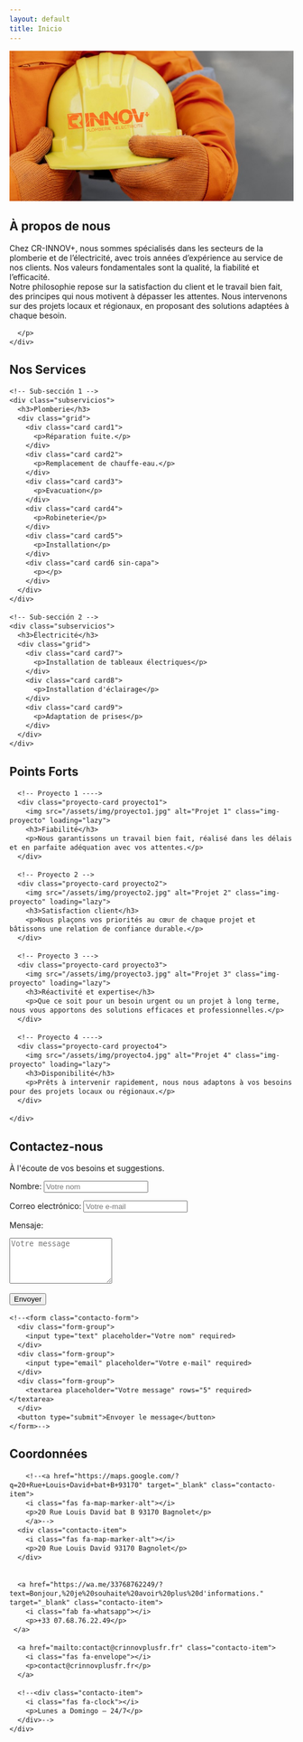 ```yaml
---
layout: default
title: Inicio
---
```


<!-- ===== SECCIÓN ACERCA DE ===== -->
<section id="acerca">
  <div class="acerca-container">
    <!-- Imagen lateral -->
    <div class="acerca-img">
      <img src="/assets/img/nosotros.jpg" alt="Sobre nosotros">
    </div>
    <!-- Texto -->
    <div class="acerca-texto">
      <h2>À propos de nous</h2>
      <p>
        Chez CR-INNOV+, nous sommes spécialisés dans les secteurs de la plomberie et de l’électricité, avec trois années d’expérience au service de nos clients. 
		Nos valeurs fondamentales sont la qualité, la fiabilité et l’efficacité.<br>
        Notre philosophie repose sur la satisfaction du client et le travail bien fait, des principes qui nous motivent à dépasser les attentes. 
		Nous intervenons sur des projets locaux et régionaux, en proposant des solutions adaptées à chaque besoin.

      </p>
    </div>
  </div>
</section>



<!-- ===== SECCIÓN SERVICIOS ===== -->

<section id="servicios">
  <div class="servicios-container">
    <h2>Nos Services</h2>

    <!-- Sub-sección 1 -->
    <div class="subservicios">
      <h3>Plomberie</h3>
      <div class="grid">
        <div class="card card1">
          <p>Réparation fuite.</p>
        </div>
        <div class="card card2">
          <p>Remplacement de chauffe-eau.</p>
        </div>
        <div class="card card3">
          <p>Evacuation</p>
        </div>
        <div class="card card4">
          <p>Robineterie</p>
        </div>
        <div class="card card5">
          <p>Installation</p>
        </div>
        <div class="card card6 sin-capa">
          <p></p>
        </div>
      </div>
    </div>

    <!-- Sub-sección 2 -->
    <div class="subservicios">
      <h3>Électricité</h3>
      <div class="grid">
        <div class="card card7">
          <p>Installation de tableaux électriques</p>
        </div>
        <div class="card card8">
          <p>Installation d'éclairage</p>
        </div>
        <div class="card card9">
          <p>Adaptation de prises</p>
        </div>
      </div>
    </div>
  </div>
</section>

<!-- ===== SECCIÓN PROYECTOS ===== -->
<section id="proyectos">
  <div class="proyectos-container">
    <h2>Points Forts</h2>
    <div class="grid proyectos">
      
      <!-- Proyecto 1 ---->
      <div class="proyecto-card proyecto1">
        <img src="/assets/img/proyecto1.jpg" alt="Projet 1" class="img-proyecto" loading="lazy">
        <h3>Fiabilité</h3>
        <p>Nous garantissons un travail bien fait, réalisé dans les délais et en parfaite adéquation avec vos attentes.</p>
      </div>

      <!-- Proyecto 2 -->
      <div class="proyecto-card proyecto2">
        <img src="/assets/img/proyecto2.jpg" alt="Projet 2" class="img-proyecto" loading="lazy">
        <h3>Satisfaction client</h3>
        <p>Nous plaçons vos priorités au cœur de chaque projet et bâtissons une relation de confiance durable.</p>
      </div>

      <!-- Proyecto 3 --->
      <div class="proyecto-card proyecto3">
        <img src="/assets/img/proyecto3.jpg" alt="Projet 3" class="img-proyecto" loading="lazy">
        <h3>Réactivité et expertise</h3>
        <p>Que ce soit pour un besoin urgent ou un projet à long terme, nous vous apportons des solutions efficaces et professionnelles.</p>
      </div>

      <!-- Proyecto 4 ---->
      <div class="proyecto-card proyecto4">
        <img src="/assets/img/proyecto4.jpg" alt="Projet 4" class="img-proyecto" loading="lazy">
        <h3>Disponibilité</h3>
        <p>Prêts à intervenir rapidement, nous nous adaptons à vos besoins pour des projets locaux ou régionaux.</p>
      </div>

    </div>
  </div>
</section>



<!-- ===== Contacto ===== -->
<section id="contacto" class="contacto">
  <div class="container">
    <h2>Contactez-nous</h2>
    <p class="intro">À l'écoute de vos besoins et suggestions.</p>
    <!-- Formulario de contacto funcional con Formsubmit.co -->
<form
  action="https://formsubmit.co/43b1032b75a9581365524fb6b771eb99"
  method="POST"
  autocomplete="off"
  novalidate
  >

  <!-- Campo de texto para el nombre -->
  <label for="name">Nombre:</label>
  <input
    id="name"
    type="text"
    name="name"
    placeholder="Votre nom"
    required
    minlength="2"
  />

  <!-- Campo de texto para el correo electrónico -->
  <label for="email">Correo electrónico:</label>
  <input
    id="email"
    type="email"
    name="email"
    placeholder="Votre e-mail"
    required
  />

  <!-- Campo de texto para el mensaje -->
  <label for="message">Mensaje:</label>
  <textarea
    id="message"
    name="message"
    placeholder="Votre message"
    rows="5"
    required
  ></textarea>

  <!-- Campo "honeypot" para evitar spam: está oculto y nadie debe llenarlo -->
  <input
    type="text"
    name="_honey"
    style="display:none"
    tabindex="-1"
    autocomplete="off"
  />

  <!-- Campo oculto para redirigir a página de gracias tras envío -->
  <input
    type="hidden"
    name="_next"
    value="https://tusitio.com/gracias.html"
  />

  <!-- Campo opcional para desactivar captcha (usa con precaución) -->
  <!-- <input type="hidden" name="_captcha" value="false" /> -->

  <!-- Botón para enviar el formulario -->
  <button type="submit">Envoyer</button>
  <!-- Redirige tras envío a URL personalizada -->
<input type="hidden" name="_next" value="http://crinnovplusfr.fr" />

<!-- Personaliza el asunto del correo -->
<input type="hidden" name="_subject" value="Nuevo mensaje desde mi CRinnovplusfr" />

</form>

    <!--<form class="contacto-form">
      <div class="form-group">
        <input type="text" placeholder="Votre nom" required>
      </div>
      <div class="form-group">
        <input type="email" placeholder="Votre e-mail" required>
      </div>
      <div class="form-group">
        <textarea placeholder="Votre message" rows="5" required></textarea>
      </div>
      <button type="submit">Envoyer le message</button>
    </form>-->
  </div>
</section>

<!-- ===== SECCIÓN DATOS DE CONTACTO ===== -->
<section id="info-contacto">
  <div class="container">
    <h2>Coordonnées</h2>
    <div class="contacto-grid">
      
        <!--<a href="https://maps.google.com/?q=20+Rue+Louis+David+bat+B+93170" target="_blank" class="contacto-item">
		<i class="fas fa-map-marker-alt"></i>
        <p>20 Rue Louis David bat B 93170 Bagnolet</p>
		</a>-->
      <div class="contacto-item">
		<i class="fas fa-map-marker-alt"></i>
		<p>20 Rue Louis David 93170 Bagnolet</p>
	  </div>

	  
      <a href="https://wa.me/33768762249/?text=Bonjour,%20je%20souhaite%20avoir%20plus%20d'informations." target="_blank" class="contacto-item">
        <i class="fab fa-whatsapp"></i>
        <p>+33 07.68.76.22.49</p>
	 </a>
     
      <a href="mailto:contact@crinnovplusfr.fr" class="contacto-item">
        <i class="fas fa-envelope"></i>
        <p>contact@crinnovplusfr.fr</p>
	  </a>
      
      <!--<div class="contacto-item">
        <i class="fas fa-clock"></i>
        <p>Lunes a Domingo – 24/7</p>
      </div>-->
    </div>
  </div>
</section>
